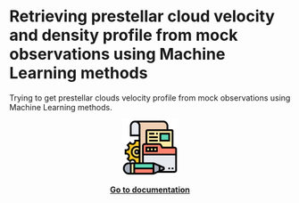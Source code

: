 # Retrieving prestellar cloud velocity and density profile from mock observations using Machine Learning methods

Trying to get prestellar clouds velocity profile from mock observations using Machine Learning methods.

<div align=center>
<a href="https://retrieving-prestellar-cloud-velocity-by-machine-learning.readthedocs.io/en/latest/">

<img src="docs/img/documentation.png" width="100">

**Go to documentation**

</a>
</div>
